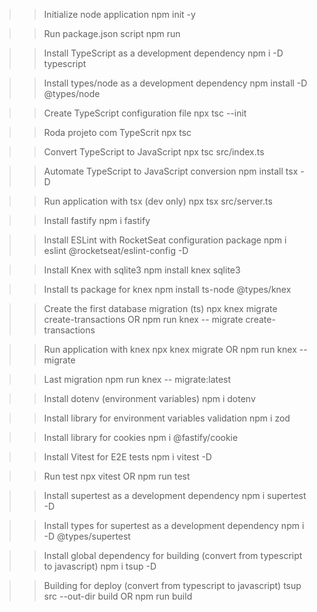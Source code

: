 >> Initialize node application
npm init -y

>> Run package.json script
npm run

>> Install TypeScript as a development dependency
npm i -D typescript

>> Install types/node as a development dependency
npm install -D @types/node

>> Create TypeScript configuration file
npx tsc --init

>> Roda projeto com TypeScrit
npx tsc

>> Convert TypeScript to JavaScript
npx tsc src/index.ts

>> Automate TypeScript to JavaScript conversion
npm install tsx -D

>> Run application with tsx (dev only)
npx tsx src/server.ts

>> Install fastify
npm i fastify

>> Install ESLint with RocketSeat configuration package
npm i eslint @rocketseat/eslint-config -D

>> Install Knex with sqlite3
npm install knex sqlite3

>> Install ts package for knex
npm install ts-node @types/knex

>> Create the first database migration (ts)
npx knex migrate create-transactions
OR
npm run knex -- migrate create-transactions

>> Run application with knex
npx knex migrate
OR
npm run knex -- migrate

>> Last migration
npm run knex -- migrate:latest

>> Install dotenv (environment variables)
npm i dotenv

>> Install library for environment variables validation
npm i zod

>> Install library for cookies
npm i @fastify/cookie

>> Install Vitest for E2E tests
npm i vitest -D

>> Run test
npx vitest
OR
npm run test

>> Install supertest as a development dependency
npm i supertest -D

>> Install types for supertest as a development dependency
npm i -D @types/supertest

>> Install global dependency for building (convert from typescript to javascript)
npm i tsup -D

>> Building for deploy (convert from typescript to javascript)
tsup src --out-dir build
OR
npm run build